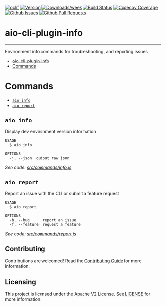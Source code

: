 <!--
Copyright 2020 Adobe. All rights reserved.
This file is licensed to you under the Apache License, Version 2.0 (the "License");
you may not use this file except in compliance with the License. You may obtain a copy
of the License at http://www.apache.org/licenses/LICENSE-2.0

Unless required by applicable law or agreed to in writing, software distributed under
the License is distributed on an "AS IS" BASIS, WITHOUT WARRANTIES OR REPRESENTATIONS
OF ANY KIND, either express or implied. See the License for the specific language
governing permissions and limitations under the License.
-->

[![oclif](https://img.shields.io/badge/cli-oclif-brightgreen.svg)](https://oclif.io)
[![Version](https://img.shields.io/npm/v/@adobe/aio-cli-plugin-info.svg)](https://npmjs.org/package/@adobe/aio-cli-plugin-info)
[![Downloads/week](https://img.shields.io/npm/dw/@adobe/aio-cli-plugin-info.svg)](https://npmjs.org/package/@adobe/aio-cli-plugin-info)
[![Build Status](https://travis-ci.com/adobe/aio-cli-plugin-info.svg?branch=master)](https://travis-ci.com/adobe/aio-cli-plugin-info)
[![Codecov Coverage](https://img.shields.io/codecov/c/github/adobe/aio-cli-plugin-info/master.svg?style=flat-square)](https://codecov.io/gh/adobe/aio-cli-plugin-info/)
[![Github Issues](https://img.shields.io/github/issues/adobe/aio-cli-plugin-info.svg)](https://github.com/adobe/aio-cli-plugin-info/issues)
[![Github Pull Requests](https://img.shields.io/github/issues-pr/adobe/aio-cli-plugin-info.svg)](https://github.com/adobe/aio-cli-plugin-info/pulls) 

# aio-cli-plugin-info

---

Environment info commands for troubleshooting, and reporting issues

<!-- toc -->
* [aio-cli-plugin-info](#aio-cli-plugin-info)
* [Commands](#commands)
<!-- tocstop -->

# Commands
<!-- commands -->
* [`aio info`](#aio-info)
* [`aio report`](#aio-report)

## `aio info`

Display dev environment version information

```
USAGE
  $ aio info

OPTIONS
  -j, --json  output raw json
```

_See code: [src/commands/info.js](https://github.com/adobe/aio-cli-plugin-info/blob/0.1.2/src/commands/info.js)_

## `aio report`

Report an issue with the CLI or submit a feature request

```
USAGE
  $ aio report

OPTIONS
  -b, --bug      report an issue
  -f, --feature  request a feature
```

_See code: [src/commands/report.js](https://github.com/adobe/aio-cli-plugin-info/blob/0.1.2/src/commands/report.js)_
<!-- commandsstop -->

## Contributing

Contributions are welcomed! Read the [Contributing Guide](.github/CONTRIBUTING.md) for more information.

## Licensing

This project is licensed under the Apache V2 License. See [LICENSE](LICENSE) for more information.
